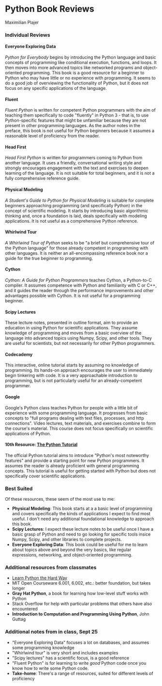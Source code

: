 # Python Book Reviews

Maximilian Plajer

### Individual Reviews

#### Everyone Exploring Data
*Python for Everybody* begins by introducing the Python language and basic concepts of programming like conditional execution, functions, and loops. It then moves into more advanced topics like networked programs and object-oriented programming. This book is a good resource for a beginner to Python who may have little or no experience with programming. It seems to do a good job of overviewing the functionality of Python, but it does not focus on any specific applications of the language.

#### Fluent
*Fluent Python* is written for competent Python programmers with the aim of teaching them specifically to code "fluently" in Python 3 - that is, to use Python-specific features that might be unfamiliar because they are not present in other programming languages. As the author notes in the preface, this book is not useful for Python beginners because it assumes a reasonable level of proficiency from the reader.

#### Head First
*Head First Python* is written for programmers coming to Python from another language. It uses a friendly, conversational writing style and strongly encourages engagement with the text and exercises to deepen learning of the language. It is not suitable for total beginners, and it is not a fully comprehensive reference guide.

#### Physical Modeling
*A Student's Guide to Python for Physical Modeling* is suitable for complete beginners approaching programming (and specifically Python) in the concept of scientific modeling. It starts by introducing basic algorithmic thinking and, once a foundation is laid, deals specifically with modeling applications. It is not useful as a comprehensive Python reference.

#### Whirlwind Tour
*A Whirlwind Tour of Python* seeks to be "a brief but comprehensive tour of the Python language" for those already competent in programming with other languages. It is neither an all-encompassing reference book nor a guide for the true beginner to programming.

#### Cython
*Cython: A Guide for Python Programmers* teaches Cython, a Python-to-C compiler. It assumes competence with Python and familiarity with C or C++, and it guides the reader through the performance improvements and other advantages possible with Cython. It is not useful for a programming beginner.

#### Scipy Lectures
These lecture notes, presented in outline format, aim to provide an education in using Python for scientific applications. They assume knowledge of programming and moves from a basic overview of the language into advanced topics using Numpy, Scipy, and other tools. They are useful for scientists, but not necessarily for other Python programmers.

#### Codecademy
This interactive, online tutorial starts by assuming no knowledge of programming. Its hands-on approach encourages the user to immediately begin tinkering with code. It is a very approachable introduction to programming, but is not particularly useful for an already-competent programmer.

#### Google
Google's Python class teaches Python for people with a little bit of experience with some programming language. It progresses from basic concepts to "full programs dealing with text files, processes, and http connections". Video lectures, text materials, and exercises combine to form the course's material. This course does not focus specifically on scientific applications of Python.

#### 10th Resource: [The Python Tutorial](https://docs.python.org/3/tutorial/index.html)
The official Python tutorial aims to introduce "Python's most noteworthy features" and provide a starting point for new Python programmers. It assumes the reader is already proficient with general programming concepts. This tutorial is useful for getting started with Python but does not specifically cover scientific applications.

### Best Suited
Of these resources, these seem of the most use to me:

* **Physical Modeling**: This book starts at a a basic level of programming and covers specifically the kinds of applications I expect to find most useful. I don't need any additional foundational knowledge to approach this book.
* **Scipy Lectures**: I expect these lecture notes to be useful once I have a basic grasp of Python and need to go looking for specific tools insice Numpy, Scipy, and other libraries to complete projects. 
* **Everyone Exploring Data**: This book could be useful for me to learn about topics above and beyond the very basics, like regular expressions, networking, and object-oriented programming.

### Additional resources from classmates
* [Learn Python the Hard Way](https://www.learnpythonthehardway.org)
* MIT Open Courseware 6.001, 6.002, etc.: better foundation, but takes longer
* **Gray Hat Python**, a book for learning how low-level stuff works with Python
* Stack Overflow for help with particular problems that others have also encountered
* **Introduction to Computation and Programming Using Python**, John Guttag

### Additional notes from in class, Sept 25
* "Everyone Exploring Data" focuses a lot on databases, and assumes some programming knowledge
* "Whirlwind tour" is very short and includes examples
* "Scipy lectures" has a scientific focus, is a good reference
* "Fluent Python" is for learning to write *good* Python code once you know how to write some Python code.
* **Take-home**: There's a range of resources, suited for different levels of proficiency